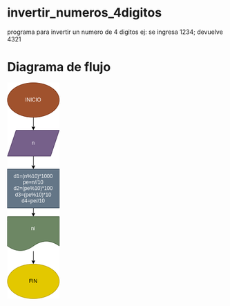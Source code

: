 # invertir_numeros_4digitos
programa para invertir un numero de 4 digitos ej: se ingresa 1234; devuelve 4321

# Diagrama de flujo

![Diagrama de flujo](diagrama.png "diagrama de flujo")


